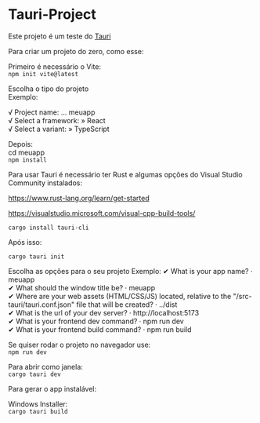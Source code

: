 # Tauri-Project


Este projeto é um teste do [Tauri](https://tauri.app/)

Para criar um projeto do zero, como esse:

Primeiro é necessário o Vite:</br>
`npm init vite@latest`

Escolha o tipo do projeto</br>
Exemplo:

√ Project name: ... meuapp</br>
√ Select a framework: » React</br>
√ Select a variant: » TypeScript</br>

Depois:</br>
cd meuapp</br>
`npm install`

Para usar Tauri é necessário ter Rust e algumas opções do Visual Studio Community instalados:</br>

https://www.rust-lang.org/learn/get-started</br>

https://visualstudio.microsoft.com/visual-cpp-build-tools/</br>

`cargo install tauri-cli`</br>

Após isso:

`cargo tauri init`

Escolha as opções para o seu projeto
Exemplo:
✔ What is your app name? · meuapp</br>
✔ What should the window title be? · meuapp</br>
✔ Where are your web assets (HTML/CSS/JS) located, relative to the "<current dir>/src-tauri/tauri.conf.json" file that will be created? · ../dist</br>
✔ What is the url of your dev server? · http://localhost:5173</br>
✔ What is your frontend dev command? · npm run dev</br>
✔ What is your frontend build command? · npm run build</br>

Se quiser rodar o projeto no navegador use:</br>
`npm run dev`

Para abrir como janela:</br>
`cargo tauri dev`

Para gerar o app instalável:</br>

Windows Installer:</br>
`cargo tauri build`
